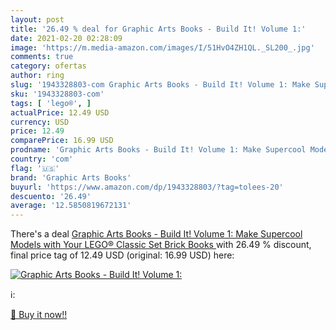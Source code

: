 ```yaml
---
layout: post
title: '26.49 % deal for Graphic Arts Books - Build It! Volume 1:'
date: 2021-02-20 02:28:09
image: 'https://m.media-amazon.com/images/I/51HvO4ZH1QL._SL200_.jpg'
comments: true
category: ofertas
author: ring
slug: '1943328803-com Graphic Arts Books - Build It! Volume 1: Make Supercool...'
sku: '1943328803-com'
tags: [ 'lego®', ]
actualPrice: 12.49 USD
currency: USD
price: 12.49
comparePrice: 16.99 USD
prodname: 'Graphic Arts Books - Build It! Volume 1: Make Supercool Models with Your LEGO® Classic Set  Brick Books '
country: 'com'
flag: '🇺🇸'
brand: 'Graphic Arts Books'
buyurl: 'https://www.amazon.com/dp/1943328803/?tag=tolees-20'
descuento: '26.49'
average: '12.5850819672131'
---
```


There's a deal [Graphic Arts Books - Build It! Volume 1: Make Supercool Models with Your LEGO® Classic Set  Brick Books ](https://www.amazon.com/dp/1943328803/?tag=tolees-20)  with  26.49 % discount, final price tag of  12.49 USD (original: 16.99 USD) here:

[![Graphic Arts Books - Build It! Volume 1:](https://m.media-amazon.com/images/I/51HvO4ZH1QL._SL200_.jpg)](https://www.amazon.com/dp/1943328803/?tag=tolees-20)

ℹ️:


[🛒 Buy it now!!](https://www.amazon.com/dp/1943328803/?tag=tolees-20)
